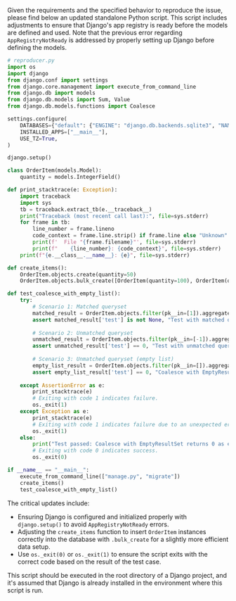 Given the requirements and the specified behavior to reproduce the issue, please find below an updated standalone Python script. This script includes adjustments to ensure that Django's app registry is ready before the models are defined and used. Note that the previous error regarding `AppRegistryNotReady` is addressed by properly setting up Django before defining the models.

```python
# reproducer.py
import os
import django
from django.conf import settings
from django.core.management import execute_from_command_line
from django.db import models
from django.db.models import Sum, Value
from django.db.models.functions import Coalesce

settings.configure(
    DATABASES={"default": {"ENGINE": "django.db.backends.sqlite3", "NAME": ":memory:"}},
    INSTALLED_APPS=["__main__"],
    USE_TZ=True,
)

django.setup()

class OrderItem(models.Model):
    quantity = models.IntegerField()

def print_stacktrace(e: Exception):
    import traceback
    import sys
    tb = traceback.extract_tb(e.__traceback__)
    print("Traceback (most recent call last):", file=sys.stderr)
    for frame in tb:
        line_number = frame.lineno
        code_context = frame.line.strip() if frame.line else "Unknown"
        print(f'  File "{frame.filename}"', file=sys.stderr)
        print(f"    {line_number}: {code_context}", file=sys.stderr)
    print(f"{e.__class__.__name__}: {e}", file=sys.stderr)

def create_items():
    OrderItem.objects.create(quantity=50)
    OrderItem.objects.bulk_create([OrderItem(quantity=100), OrderItem(quantity=50)])

def test_coalesce_with_empty_list():
    try:
        # Scenario 1: Matched queryset
        matched_result = OrderItem.objects.filter(pk__in=[1]).aggregate(test=Coalesce(Sum('quantity'), Value(0)))
        assert matched_result['test'] is not None, "Test with matched queryset failed to return the correct result."
        
        # Scenario 2: Unmatched queryset
        unmatched_result = OrderItem.objects.filter(pk__in=[-1]).aggregate(test=Coalesce(Sum('quantity'), Value(0)))
        assert unmatched_result['test'] == 0, "Test with unmatched queryset failed to return 0."
        
        # Scenario 3: Unmatched queryset (empty list)
        empty_list_result = OrderItem.objects.filter(pk__in=[]).aggregate(test=Coalesce(Sum('quantity'), Value(0)))
        assert empty_list_result['test'] == 0, "Coalesce with EmptyResultSet did not return 0 as expected."
      
    except AssertionError as e:
        print_stacktrace(e)
        # Exiting with code 1 indicates failure.
        os._exit(1)
    except Exception as e:
        print_stacktrace(e)
        # Exiting with code 1 indicates failure due to an unexpected error.
        os._exit(1)
    else:
        print("Test passed: Coalesce with EmptyResultSet returns 0 as expected.")
        # Exiting with code 0 indicates success.
        os._exit(0)

if __name__ == "__main__":
    execute_from_command_line(["manage.py", "migrate"])
    create_items()
    test_coalesce_with_empty_list()
```

The critical updates include:
- Ensuring Django is configured and initialized properly with `django.setup()` to avoid `AppRegistryNotReady` errors.
- Adjusting the `create_items` function to insert `OrderItem` instances correctly into the database with `.bulk_create` for a slightly more efficient data setup.
- Use `os._exit(0)` or `os._exit(1)` to ensure the script exits with the correct code based on the result of the test case. 

This script should be executed in the root directory of a Django project, and it's assumed that Django is already installed in the environment where this script is run.